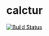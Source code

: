 # calctur
[![Build Status](https://travis-ci.org/AcidFuel/calctur.svg?branch=master)](https://travis-ci.org/AcidFuel/calctur)
